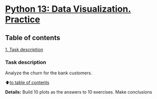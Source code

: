 # [Python 13: Data Visualization. Practice](https://github.com/errlwdfi/sf_data_science/tree/main/python13)

## Table of contents
[1. Task description](https://github.com/errlwdfi/sf_data_science/tree/main/python13/README.md#Task_description)

### Task description
Analyze the churn for the bank customers.

:arrow_up:[to table of contents](https://github.com/errlwdfi/sf_data_science/tree/main/python13/README.md#Table_of_contents)

**Details:**
Build 10 plots as the answers to 10 exercises. Make conclusions

